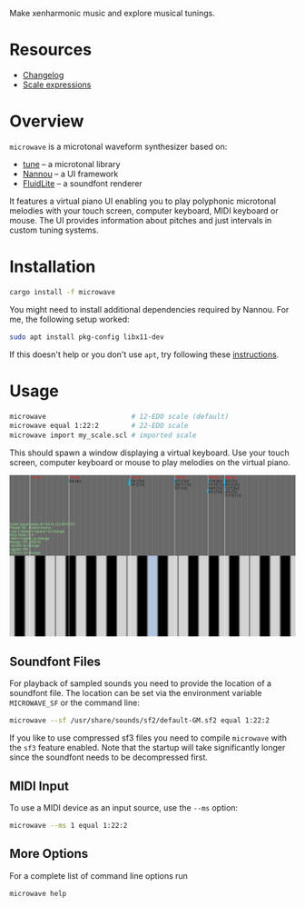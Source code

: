 Make xenharmonic music and explore musical tunings.

# Resources

- [Changelog](https://github.com/Woyten/tune/releases)
- [Scale expressions](https://crates.io/crates/tune-cli)

# Overview

`microwave` is a microtonal waveform synthesizer based on:

- [tune](https://crates.io/crates/tune) &ndash; a microtonal library
- [Nannou](https://nannou.cc/) &ndash; a UI framework
- [FluidLite](https://crates.io/crates/fluidlite) &ndash; a soundfont renderer

It features a virtual piano UI enabling you to play polyphonic microtonal melodies with your touch screen, computer keyboard, MIDI keyboard or mouse. The UI provides information about pitches and just intervals in custom tuning systems.

# Installation

```bash
cargo install -f microwave
```

You might need to install additional dependencies required by Nannou. For me, the following setup worked:

```bash
sudo apt install pkg-config libx11-dev
```

If this doesn't help or you don't use `apt`, try following these [instructions](https://guide.nannou.cc/getting_started/platform-specific_setup.html).

# Usage

```bash
microwave                     # 12-EDO scale (default)
microwave equal 1:22:2        # 22-EDO scale
microwave import my_scale.scl # imported scale
```

This should spawn a window displaying a virtual keyboard. Use your touch screen, computer keyboard or mouse to play melodies on the virtual piano.

![](https://github.com/Woyten/tune/raw/master/microwave/screenshot.png)


## Soundfont Files

For playback of sampled sounds you need to provide the location of a soundfont file. The location can be set via the environment variable `MICROWAVE_SF` or the command line:

```bash
microwave --sf /usr/share/sounds/sf2/default-GM.sf2 equal 1:22:2
```

If you like to use compressed sf3 files you need to compile `microwave` with the `sf3` feature enabled. Note that the startup will take significantly longer since the soundfont needs to be decompressed first.

## MIDI Input

To use a MIDI device as an input source, use the `--ms` option:

```bash
microwave --ms 1 equal 1:22:2
```

## More Options

For a complete list of command line options run

```bash
microwave help
```